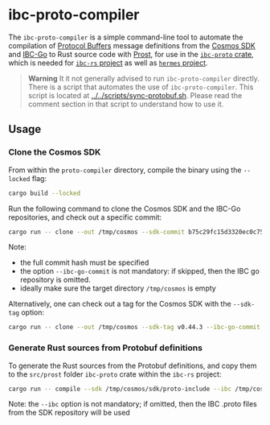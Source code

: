 # ibc-proto-compiler

The `ibc-proto-compiler` is a simple command-line tool to automate the compilation of [Protocol Buffers](https://developers.google.com/protocol-buffers) message definitions from the [Cosmos SDK](https://github.com/cosmos/cosmos-sdk) and [IBC-Go](https://github.com/cosmos/ibc-go) to Rust source code with [Prost](https://lib.rs/crates/prost), for use in the [`ibc-proto` crate](https://lib.rs/crates/ibc-proto), which is needed for [`ibc-rs` project](https://github.com/cosmos/ibc-rs/) as well as [`hermes` project](https://github.com/informalsystems/hermes/).

> **Warning**
> It it not generally advised to run `ibc-proto-compiler` directly.
> There is a script that automates the use of `ibc-proto-compiler`.
> This script is located at [../../scripts/sync-protobuf.sh](../../scripts/sync-protobuf.sh).
> Please read the comment section in that script to understand how to use it.

## Usage

### Clone the Cosmos SDK

From within the `proto-compiler` directory, compile the binary using the `--locked` flag:

```bash
cargo build --locked
```

Run the following command to clone the Cosmos SDK and the IBC-Go repositories, and check out a specific commit:

```bash
cargo run -- clone --out /tmp/cosmos --sdk-commit b75c29fc15d3320ec0c7596dbd7c787c48dccad8 --ibc-go-commit 7cd110e8e58b84a283af8abe0af6eade6a0126b9
```

Note:
- the full commit hash must be specified
- the option `--ibc-go-commit` is not mandatory: if skipped, then the IBC go repository is omitted.
- ideally make sure the target directory `/tmp/cosmos` is empty

Alternatively, one can check out a tag for the Cosmos SDK with the `--sdk-tag` option:

```bash
cargo run -- clone --out /tmp/cosmos --sdk-tag v0.44.3 --ibc-go-commit 7cd110e8e58b84a283af8abe0af6eade6a0126b9
```

### Generate Rust sources from Protobuf definitions

To generate the Rust sources from the Protobuf definitions, and copy them to the `src/prost` folder `ibc-proto` crate within the `ibc-rs` project:

```bash
cargo run -- compile --sdk /tmp/cosmos/sdk/proto-include --ibc /tmp/cosmos/ibc/proto-include --out ../proto/src/prost
```

Note: the `--ibc` option is not mandatory; if omitted, then the IBC .proto files from the SDK repository will be used
